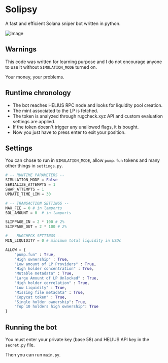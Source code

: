# Solipsy

A fast and efficient Solana sniper bot written in python.


![Image](https://github.com/user-attachments/assets/371165b3-dcd9-4398-9536-6e2fd3e93fa1)

## Warnings
This code was written for learning purpose  and I do not encourage anyone to use it without `SIMULATION_MODE` turned on.

Your money, your problems.

## Runtime chronology
* The bot reaches HELIUS RPC node and looks for liquidity pool creation.
* The mint associated to the LP is fetched.
* The token is analyzed through rugcheck.xyz API and custom evaluation settings are applied.
* If the token doesn't trigger any unallowed flags, it is bought.
* Now you just have to press enter to exit your position.

## Settings 
You can chose to run in `SIMULATION_MODE`, allow `pump.fun` tokens and many other things in `settings.py`.

```python
# -- RUNTIME PARAMETERS --
SIMULATION_MODE = False
SERIALIZE_ATTEMPTS = 1
SWAP_ATTEMPTS = 1
UPDATE_TIME_LIM = 30

# -- TRANSACTION SETTINGS --
MAX_FEE = 0 # in lamports
SOL_AMOUNT = 0  # in lamports

SLIPPAGE_IN = 2 * 100 # 2%
SLIPPAGE_OUT = 2 * 100 # 2% 

# -- RUGCHECK SETTINGS --
MIN_LIQUIDITY = 0 # minimum total liquidity in USDc

ALLOW = {
	"pump.fun" : True,
	"High ownership" : True,
	"Low amount of LP Providers" : True,
	"High holder concentration" : True,
	"Mutable metadata" : True,
	"Large Amount of LP Unlocked" : True,
	"High holder correlation" : True,
	"Low Liquidity" : True,
	"Missing file metadata" : True,
	"Copycat token" : True,
	"Single holder ownership": True,
	"Top 10 holders high ownership": True
}
```
## Running the bot
You must enter your private key (base 58) and HELIUS API key in the `secret.py` file.

Then you can run `main.py`.

